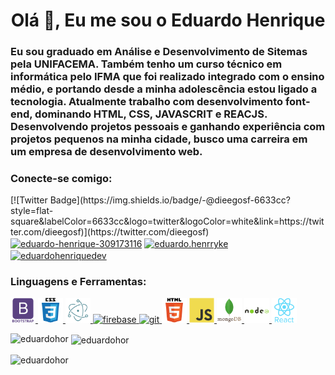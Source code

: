 <h1 align="center">Olá 👋, Eu me sou o Eduardo Henrique</h1>
<h3 align="justify-content">Eu sou graduado em Análise e Desenvolvimento de Sitemas pela UNIFACEMA. Também tenho um curso técnico em informática pelo IFMA que foi realizado integrado com o ensino médio, e portando desde a minha adolescência estou ligado a tecnologia. Atualmente trabalho com desenvolvimento font-end, dominando HTML, CSS, JAVASCRIT e REACJS. Desenvolvendo projetos pessoais e ganhando experiência com projetos pequenos na minha cidade, busco uma carreira em um empresa de desenvolvimento web.</h3>

<h3 align="left">Conecte-se comigo:</h3>
<p align="left">
[![Twitter Badge](https://img.shields.io/badge/-@dieegosf-6633cc?style=flat-square&labelColor=6633cc&logo=twitter&logoColor=white&link=https://twitter.com/dieegosf)](https://twitter.com/dieegosf) 
<a href="https://linkedin.com/in/eduardo-henrique-309173116" target="blank"><img align="center" src="https://raw.githubusercontent.com/rahuldkjain/github-profile-readme-generator/neutral-icons/src/images/icons/Social/linked-in-alt.svg" alt="eduardo-henrique-309173116" height="30" width="40" /></a>
<a href="https://fb.com/eduardo.henrryke" target="blank"><img align="center" src="https://raw.githubusercontent.com/rahuldkjain/github-profile-readme-generator/neutral-icons/src/images/icons/Social/facebook.svg" alt="eduardo.henrryke" height="30" width="40" /></a>
<a href="https://instagram.com/eduardohenriquedev" target="blank"><img align="center" src="https://raw.githubusercontent.com/rahuldkjain/github-profile-readme-generator/neutral-icons/src/images/icons/Social/instagram.svg" alt="eduardohenriquedev" height="30" width="40" /></a>
</p>

<h3 align="left">Linguagens e Ferramentas:</h3>
<p align="left"> <a href="https://getbootstrap.com" target="_blank"> <img src="https://raw.githubusercontent.com/devicons/devicon/master/icons/bootstrap/bootstrap-plain-wordmark.svg" alt="bootstrap" width="40" height="40"/> </a> <a href="https://www.w3schools.com/css/" target="_blank"> <img src="https://raw.githubusercontent.com/devicons/devicon/master/icons/css3/css3-original-wordmark.svg" alt="css3" width="40" height="40"/> </a> <a href="https://www.electronjs.org" target="_blank"> <img src="https://raw.githubusercontent.com/devicons/devicon/master/icons/electron/electron-original.svg" alt="electron" width="40" height="40"/> </a> <a href="https://firebase.google.com/" target="_blank"> <img src="https://www.vectorlogo.zone/logos/firebase/firebase-icon.svg" alt="firebase" width="40" height="40"/> </a> <a href="https://git-scm.com/" target="_blank"> <img src="https://www.vectorlogo.zone/logos/git-scm/git-scm-icon.svg" alt="git" width="40" height="40"/> </a> <a href="https://www.w3.org/html/" target="_blank"> <img src="https://raw.githubusercontent.com/devicons/devicon/master/icons/html5/html5-original-wordmark.svg" alt="html5" width="40" height="40"/> </a> <a href="https://developer.mozilla.org/en-US/docs/Web/JavaScript" target="_blank"> <img src="https://raw.githubusercontent.com/devicons/devicon/master/icons/javascript/javascript-original.svg" alt="javascript" width="40" height="40"/> </a> <a href="https://www.mongodb.com/" target="_blank"> <img src="https://raw.githubusercontent.com/devicons/devicon/master/icons/mongodb/mongodb-original-wordmark.svg" alt="mongodb" width="40" height="40"/> </a> <a href="https://nodejs.org" target="_blank"> <img src="https://raw.githubusercontent.com/devicons/devicon/master/icons/nodejs/nodejs-original-wordmark.svg" alt="nodejs" width="40" height="40"/> </a> <a href="https://reactjs.org/" target="_blank"> <img src="https://raw.githubusercontent.com/devicons/devicon/master/icons/react/react-original-wordmark.svg" alt="react" width="40" height="40"/> </a> </p>

<p margin-top="5"><img align="left" src="https://github-readme-stats.vercel.app/api/top-langs?username=eduardohor&show_icons=true&locale=en&layout=compact" alt="eduardohor" /></p>

<p>&nbsp;<img align="center" src="https://github-readme-stats.vercel.app/api?username=eduardohor&show_icons=true&locale=en" alt="eduardohor" /></p>

<p><img align="center" src="https://github-readme-streak-stats.herokuapp.com/?user=eduardohor&" alt="eduardohor" /></p>
